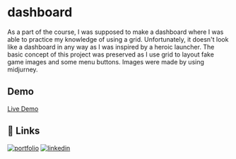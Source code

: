# dashboard
As a part of the course, I was supposed to make a dashboard where I was able to practice my knowledge of using a grid. Unfortunately, it doesn't look like a dashboard in any way as I was inspired by a heroic launcher. The basic concept of this project was preserved as I use grid to layout fake game images and some menu buttons. Images were made by using midjurney.
## Demo

<a href="https://aaxtrox.github.io/dashboard/">Live Demo</a>

## 🔗 Links
[![portfolio](https://img.shields.io/badge/my_portfolio-000?style=for-the-badge&logo=ko-fi&logoColor=white)](https://github.com/Aaxtrox)
[![linkedin](https://img.shields.io/badge/linkedin-0A66C2?style=for-the-badge&logo=linkedin&logoColor=white)](https://www.linkedin.com/in/pawel-wojciechowski-908996260/)